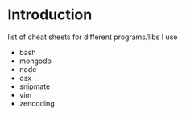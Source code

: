 # Introduction

list of cheat sheets for different programs/libs I use

* bash
* mongodb
* node
* osx
* snipmate
* vim
* zencoding
